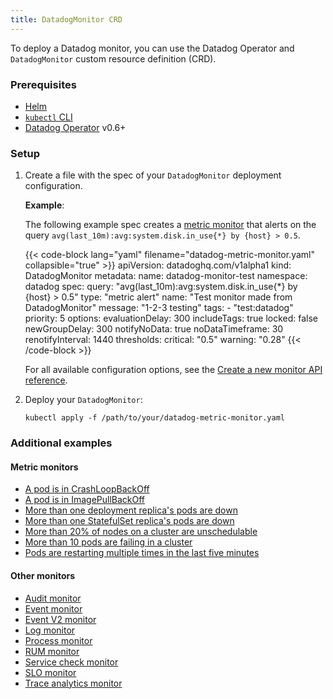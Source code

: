 ```yaml
---
title: DatadogMonitor CRD
---
```


To deploy a Datadog monitor, you can use the Datadog Operator and `DatadogMonitor` custom resource definition (CRD).

### Prerequisites
- [Helm][1]
- [`kubectl` CLI][2]
- [Datadog Operator][3] v0.6+

### Setup

1. Create a file with the spec of your `DatadogMonitor` deployment configuration.

   **Example**:

   The following example spec creates a [metric monitor][4] that alerts on the query `avg(last_10m):avg:system.disk.in_use{*} by {host} > 0.5`.

   {{< code-block lang="yaml" filename="datadog-metric-monitor.yaml" collapsible="true" >}}
   apiVersion: datadoghq.com/v1alpha1
   kind: DatadogMonitor
   metadata:
     name: datadog-monitor-test
     namespace: datadog
   spec:
     query: "avg(last_10m):avg:system.disk.in_use{*} by {host} > 0.5"
     type: "metric alert"
     name: "Test monitor made from DatadogMonitor"
     message: "1-2-3 testing"
     tags:
       - "test:datadog"
     priority: 5
     options:
       evaluationDelay: 300
       includeTags: true
       locked: false
       newGroupDelay: 300
       notifyNoData: true
       noDataTimeframe: 30
       renotifyInterval: 1440
       thresholds:
         critical: "0.5"
         warning: "0.28"
   {{< /code-block >}}

   For all available configuration options, see the [Create a new monitor API reference][5].

2. Deploy your `DatadogMonitor`:

   ```shell
   kubectl apply -f /path/to/your/datadog-metric-monitor.yaml
   ```

### Additional examples

#### Metric monitors
- [A pod is in CrashLoopBackOff][6]
- [A pod is in ImagePullBackOff][8]
- [More than one deployment replica's pods are down][7]
- [More than one StatefulSet replica's pods are down][12]
- [More than 20% of nodes on a cluster are unschedulable][9]
- [More than 10 pods are failing in a cluster][10]
- [Pods are restarting multiple times in the last five minutes][11]


#### Other monitors
- [Audit monitor][13]
- [Event monitor][14]
- [Event V2 monitor][15]
- [Log monitor][16]
- [Process monitor][17]
- [RUM monitor][18]
- [Service check monitor][19]
- [SLO monitor][20]
- [Trace analytics monitor][21]


[1]: https://helm.sh/
[2]: https://kubernetes.io/docs/tasks/tools/install-kubectl/
[3]: /containers/kubernetes/installation?tab=datadogoperator#installation
[4]: /monitors/types/metric/?tab=threshold
[5]: api/latest/monitors/#create-a-monitor
[6]: https://github.com/DataDog/datadog-operator/blob/main/examples/datadogmonitor/metric-monitor-crashloopbackoff.yaml
[7]: https://github.com/DataDog/datadog-operator/blob/main/examples/datadogmonitor/metric-monitor-deployment-replicas.yaml
[8]: https://github.com/DataDog/datadog-operator/blob/main/examples/datadogmonitor/metric-monitor-imagepullbackoff.yaml
[9]: https://github.com/DataDog/datadog-operator/blob/main/examples/datadogmonitor/metric-monitor-nodes-unavailable.yaml
[10]: https://github.com/DataDog/datadog-operator/blob/main/examples/datadogmonitor/metric-monitor-pods-failed-state.yaml
[11]: https://github.com/DataDog/datadog-operator/blob/main/examples/datadogmonitor/metric-monitor-pods-restarting.yaml
[12]: https://github.com/DataDog/datadog-operator/blob/main/examples/datadogmonitor/metric-monitor-statefulset-replicas.yaml
[13]: https://github.com/DataDog/datadog-operator/blob/main/examples/datadogmonitor/audit-alert-monitor-test.yaml
[14]: https://github.com/DataDog/datadog-operator/blob/main/examples/datadogmonitor/event-alert-monitor-test.yaml
[15]: https://github.com/DataDog/datadog-operator/blob/main/examples/datadogmonitor/event-v2-alert-monitor-test.yaml
[16]: https://github.com/DataDog/datadog-operator/blob/main/examples/datadogmonitor/log-alert-monitor-test.yaml
[17]: https://github.com/DataDog/datadog-operator/blob/main/examples/datadogmonitor/process-alert-monitor-test.yaml
[18]: https://github.com/DataDog/datadog-operator/blob/main/examples/datadogmonitor/rum-alert-monitor-test.yaml
[19]: https://github.com/DataDog/datadog-operator/blob/main/examples/datadogmonitor/service-check-monitor-test.yaml
[20]: https://github.com/DataDog/datadog-operator/blob/main/examples/datadogmonitor/slo-alert-monitor-test.yaml
[21]: https://github.com/DataDog/datadog-operator/blob/main/examples/datadogmonitor/trace-analytics-alert-monitor-test.yaml
